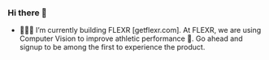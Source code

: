 ### Hi there 👋

<!--
**moorjani-ajay/moorjani-ajay** is a ✨ _special_ ✨ repository because its `README.md` (this file) appears on your GitHub profile.

Here are some ideas to get you started:
- ⚡ Fun fact: I have visited 11 countries in my life before turning 25
- 🔭 I’m currently working on ...
- 🌱 I’m currently learning ...
- 👯 I’m looking to collaborate on ...
- 🤔 I’m looking for help with ...
- 💬 Ask me about ...
- 📫 How to reach me: ...
- 😄 Pronouns: ...
- ⚡ Fun fact: ...
-->

- 🔭🌱🚀 I’m currently building FLEXR [getflexr.com]. At FLEXR, we are using Computer Vision to improve athletic performance 🏃. Go ahead and signup to be among the first to experience the product.


